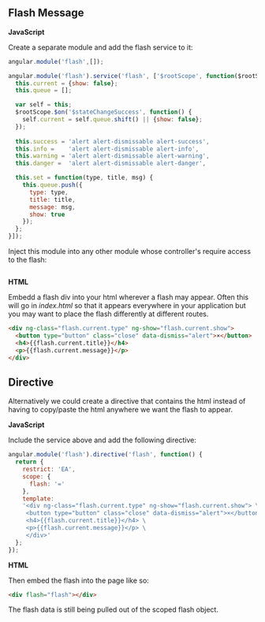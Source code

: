 
## Flash Message

**JavaScript**

Create a separate module and add the flash service to it:

```js
angular.module('flash',[]);

angular.module('flash').service('flash', ['$rootScope', function($rootScope) {
  this.current = {show: false};
  this.queue = [];

  var self = this;
  $rootScope.$on('$stateChangeSuccess', function() {
    self.current = self.queue.shift() || {show: false};
  });
  
  this.success = 'alert alert-dismissable alert-success',
  this.info =    'alert alert-dismissable alert-info',
  this.warning = 'alert alert-dismissable alert-warning',
  this.danger =  'alert alert-dismissable alert-danger',

  this.set = function(type, title, msg) {
    this.queue.push({
      type: type,
      title: title,
      message: msg,
      show: true
    });
  };
}]);
```

Inject this module into any other module whose controller's require access to the flash:

```js

```

**HTML**

Embedd a flash div into your html wherever a flash may appear. Often this will go in *index.html* so that it appears everywhere in your application but you may want to place the flash differently at different routes.

```html
<div ng-class="flash.current.type" ng-show="flash.current.show">
  <button type="button" class="close" data-dismiss="alert">×</button>
  <h4>{{flash.current.title}}</h4>
  <p>{{flash.current.message}}</p>
</div>
```

## Directive

Alternatively we could create a directive that contains the html instead of having to copy/paste the html anywhere we want the flash to appear.

**JavaScript**

Include the service above and add the following directive:

```js
angular.module('flash').directive('flash', function() {
  return {
    restrict: 'EA',
    scope: {
      flash: '='
    },
    template: 
    '<div ng-class="flash.current.type" ng-show="flash.current.show"> \
     <button type="button" class="close" data-dismiss="alert">×</button> \
     <h4>{{flash.current.title}}</h4> \
     <p>{{flash.current.message}}</p> \
     </div>'
  };
});
```

**HTML**

Then embed the flash into the page like so:

```html
<div flash="flash"></div>
```

The flash data is still being pulled out of the scoped flash object.